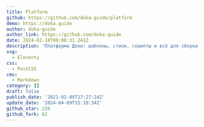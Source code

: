 ```yaml
---
title: Platform
github: https://github.com/doka-guide/platform
demo: https://doka.guide
author: doka-guide
author_link: https://github.com/doka-guide
date: 2024-02-18T09:00:31.241Z
description: 'Платформа Доки: шаблоны, стили, скрипты и всё для сборки сайта'
ssg:
  - Eleventy
css:
  - PostCSS
cms:
  - Markdown
category: []
draft: false
publish_date: '2021-02-09T17:27:24Z'
update_date: '2024-04-09T15:10:34Z'
github_star: 226
github_fork: 62
---
```

